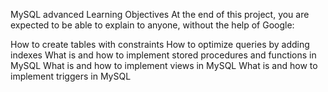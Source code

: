 MySQL advanced
Learning Objectives
At the end of this project, you are expected to be able to explain to anyone, without the help of Google:

How to create tables with constraints
How to optimize queries by adding indexes
What is and how to implement stored procedures and functions in MySQL
What is and how to implement views in MySQL
What is and how to implement triggers in MySQL
